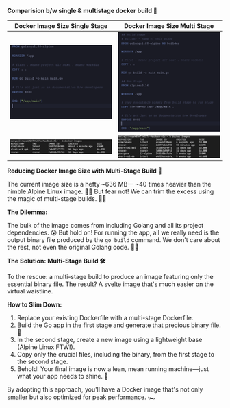 **Comparision b/w single & multistage docker build 🚀**

| Docker Image Size Single Stage                                                 | Docker Image Size Multi Stage                                                |
| ------------------------------------------------------------------------------ | ---------------------------------------------------------------------------- |
| ![single_stage_docker_file](/assets/single_stage_dockerfile.png)               | ![multi_stage_docker_file](/assets/multi_stage_dockerfile.png)               |
| ![single_stage_docker_image_sizes](/assets/single_stage_docker_image_size.png) | ![multi_stage_docker_image_sizes](/assets/multi_stage_docker_image_size.png) |

**Reducing Docker Image Size with Multi-Stage Build 🚀**

The current image size is a hefty ~636 MB— ~40 times heavier than the nimble Alpine Linux image. 🏋️‍♂️ But fear not! We can trim the excess using the magic of multi-stage builds. 🎩✨

**The Dilemma:**

The bulk of the image comes from including Golang and all its project dependencies. 😰 But hold on! For running the app, all we really need is the output binary file produced by the `go build` command. We don't care about the rest, not even the original Golang code. 🙅‍♂️

**The Solution: Multi-Stage Build 🛠️**

To the rescue: a multi-stage build to produce an image featuring only the essential binary file. The result? A svelte image that's much easier on the virtual waistline.

**How to Slim Down:**

1. Replace your existing Dockerfile with a multi-stage Dockerfile.
2. Build the Go app in the first stage and generate that precious binary file. 🚀
3. In the second stage, create a new image using a lightweight base (Alpine Linux FTW!).
4. Copy only the crucial files, including the binary, from the first stage to the second stage.
5. Behold! Your final image is now a lean, mean running machine—just what your app needs to shine. 🌟

By adopting this approach, you'll have a Docker image that's not only smaller but also optimized for peak performance. 🏎️
